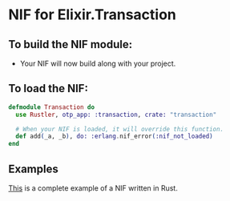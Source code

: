 # NIF for Elixir.Transaction

## To build the NIF module:

- Your NIF will now build along with your project.

## To load the NIF:

```elixir
defmodule Transaction do
  use Rustler, otp_app: :transaction, crate: "transaction"

  # When your NIF is loaded, it will override this function.
  def add(_a, _b), do: :erlang.nif_error(:nif_not_loaded)
end
```

## Examples

[This](https://github.com/rusterlium/NifIo) is a complete example of a NIF written in Rust.
